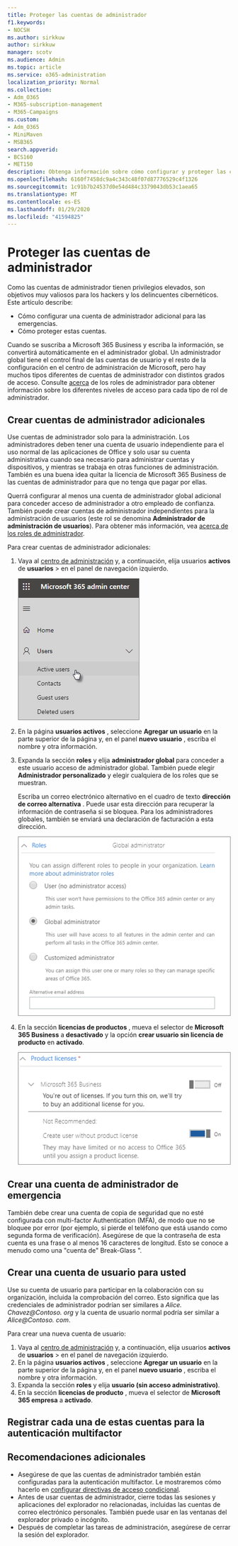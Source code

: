 ```yaml
---
title: Proteger las cuentas de administrador
f1.keywords:
- NOCSH
ms.author: sirkkuw
author: sirkkuw
manager: scotv
ms.audience: Admin
ms.topic: article
ms.service: o365-administration
localization_priority: Normal
ms.collection:
- Adm_O365
- M365-subscription-management
- M365-Campaigns
ms.custom:
- Adm_O365
- MiniMaven
- MSB365
search.appverid:
- BCS160
- MET150
description: Obtenga información sobre cómo configurar y proteger las cuentas de administrador.
ms.openlocfilehash: 6160f7458dc9a4c343c48f07d87776529c4f1326
ms.sourcegitcommit: 1c91b7b24537d0e54d484c3379043db53c1aea65
ms.translationtype: MT
ms.contentlocale: es-ES
ms.lasthandoff: 01/29/2020
ms.locfileid: "41594825"
---
```

# <a name="protect-your-administrator-accounts"></a>Proteger las cuentas de administrador

Como las cuentas de administrador tienen privilegios elevados, son objetivos muy valiosos para los hackers y los delincuentes cibernéticos. Este artículo describe:

- Cómo configurar una cuenta de administrador adicional para las emergencias.
- Cómo proteger estas cuentas.
 
Cuando se suscriba a Microsoft 365 Business y escriba la información, se convertirá automáticamente en el administrador global. Un administrador global tiene el control final de las cuentas de usuario y el resto de la configuración en el centro de administración de Microsoft, pero hay muchos tipos diferentes de cuentas de administrador con distintos grados de acceso. Consulte [acerca](https://docs.microsoft.com/office365/admin/add-users/about-admin-roles) de los roles de administrador para obtener información sobre los diferentes niveles de acceso para cada tipo de rol de administrador.


## <a name="create-additional-admin-accounts"></a>Crear cuentas de administrador adicionales

Use cuentas de administrador solo para la administración. Los administradores deben tener una cuenta de usuario independiente para el uso normal de las aplicaciones de Office y solo usar su cuenta administrativa cuando sea necesario para administrar cuentas y dispositivos, y mientras se trabaja en otras funciones de administración. También es una buena idea quitar la licencia de Microsoft 365 Business de las cuentas de administrador para que no tenga que pagar por ellas.

Querrá configurar al menos una cuenta de administrador global adicional para conceder acceso de administrador a otro empleado de confianza. También puede crear cuentas de administrador independientes para la administración de usuarios (este rol se denomina **Administrador de administración de usuarios**). Para obtener más información, vea [acerca de los roles de administrador](https://docs.microsoft.com/office365/admin/add-users/about-admin-roles).

Para crear cuentas de administrador adicionales:

 1. Vaya al <a href="https://go.microsoft.com/fwlink/p/?linkid=837890" target="_blank">centro de administración</a> y, a continuación, elija usuarios **activos** de **usuarios** \> en el panel de navegación izquierdo.

    ![Elija usuarios y, a continuación, usuarios activos en el panel de navegación izquierdo](media/Activeusers.png)

2. En la página **usuarios activos** , seleccione **Agregar un usuario** en la parte superior de la página y, en el panel **nuevo usuario** , escriba el nombre y otra información.
3. Expanda la sección **roles** y elija **administrador global** para conceder a este usuario acceso de administrador global. También puede elegir **Administrador personalizado** y elegir cualquiera de los roles que se muestran.

    Escriba un correo electrónico alternativo en el cuadro de texto **dirección de correo alternativa** . Puede usar esta dirección para recuperar la información de contraseña si se bloquea. Para los administradores globales, también se enviará una declaración de facturación a esta dirección.

    ![Elegir el rol de administrador](media/adminroles.png)
    
4. En la sección **licencias de productos** , mueva el selector de **Microsoft 365 Business** a **desactivado** y la opción **crear usuario sin licencia de producto** en **activado**.

    ![Elegir la licencia del producto](media/productlicense.png)

## <a name="create-an-emergency-admin-account"></a>Crear una cuenta de administrador de emergencia

También debe crear una cuenta de copia de seguridad que no esté configurada con multi-factor Authentication (MFA), de modo que no se bloquee por error (por ejemplo, si pierde el teléfono que está usando como segunda forma de verificación). Asegúrese de que la contraseña de esta cuenta es una frase o al menos 16 caracteres de longitud. Esto se conoce a menudo como una "cuenta de" Break-Glass ".

## <a name="create-a-user-account-for-yourself"></a>Crear una cuenta de usuario para usted

Use su cuenta de usuario para participar en la colaboración con su organización, incluida la comprobación del correo. Esto significa que las credenciales de administrador podrían ser similares a *Alice. Chavez<span></span>@Contoso. org* y la cuenta de usuario normal podría ser similar a *Alice<span></span>@Contoso. com*.

Para crear una nueva cuenta de usuario:
1. Vaya al <a href="https://go.microsoft.com/fwlink/p/?linkid=837890" target="_blank">centro de administración</a> y, a continuación, elija usuarios **activos** de **usuarios** \> en el panel de navegación izquierdo.
2. En la página **usuarios activos** , seleccione **Agregar un usuario** en la parte superior de la página y, en el panel **nuevo usuario** , escriba el nombre y otra información.
3. Expanda la sección **roles** y elija **usuario (sin acceso administrativo)**.
1. En la sección **licencias de producto** , mueva el selector de **Microsoft 365 empresa** a **activado**. 

## <a name="register-each-of-these-accounts-for-multi-factor-authentication"></a>Registrar cada una de estas cuentas para la autenticación multifactor


## <a name="additional-recommendations"></a>Recomendaciones adicionales

- Asegúrese de que las cuentas de administrador también están configuradas para la autenticación multifactor. Le mostraremos cómo hacerlo en [configurar directivas de acceso condicional](m365-campaigns-conditional-access.md).
- Antes de usar cuentas de administrador, cierre todas las sesiones y aplicaciones del explorador no relacionadas, incluidas las cuentas de correo electrónico personales. También puede usar en las ventanas del explorador privado o incógnito.
- Después de completar las tareas de administración, asegúrese de cerrar la sesión del explorador.